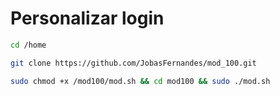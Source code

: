 # Personalizar login
```bash
cd /home
```  
```bash
git clone https://github.com/JobasFernandes/mod_100.git
```
```bash
sudo chmod +x /mod100/mod.sh && cd mod100 && sudo ./mod.sh
``` 
